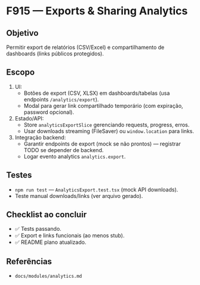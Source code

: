 # F915 — Exports & Sharing Analytics

## Objetivo
Permitir export de relatórios (CSV/Excel) e compartilhamento de dashboards (links públicos protegidos).

## Escopo
1. UI:
   - Botões de export (CSV, XLSX) em dashboards/tabelas (usa endpoints `/analytics/export`).
   - Modal para gerar link compartilhado temporário (com expiração, password opcional).
2. Estado/API:
   - Store `analyticsExportSlice` gerenciando requests, progress, erros.
   - Usar downloads streaming (FileSaver) ou `window.location` para links.
3. Integração backend:
   - Garantir endpoints de export (mock se não prontos) — registrar TODO se depender de backend.
   - Logar evento analytics `analytics.export`.

## Testes
- `npm run test` — `AnalyticsExport.test.tsx` (mock API downloads).
- Teste manual downloads/links (ver arquivo gerado).

## Checklist ao concluir
- ✅ Tests passando.
- ✅ Export e links funcionais (ao menos stub).
- ✅ README plano atualizado.

## Referências
- `docs/modules/analytics.md`
